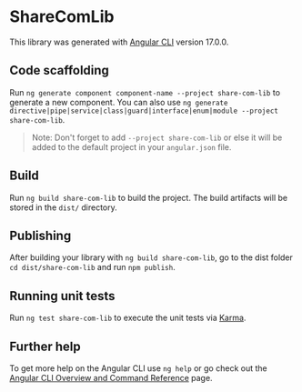 # ShareComLib

This library was generated with [Angular CLI](https://github.com/angular/angular-cli) version 17.0.0.

## Code scaffolding

Run `ng generate component component-name --project share-com-lib` to generate a new component. You can also use `ng generate directive|pipe|service|class|guard|interface|enum|module --project share-com-lib`.
> Note: Don't forget to add `--project share-com-lib` or else it will be added to the default project in your `angular.json` file. 

## Build

Run `ng build share-com-lib` to build the project. The build artifacts will be stored in the `dist/` directory.

## Publishing

After building your library with `ng build share-com-lib`, go to the dist folder `cd dist/share-com-lib` and run `npm publish`.

## Running unit tests

Run `ng test share-com-lib` to execute the unit tests via [Karma](https://karma-runner.github.io).

## Further help

To get more help on the Angular CLI use `ng help` or go check out the [Angular CLI Overview and Command Reference](https://angular.io/cli) page.
